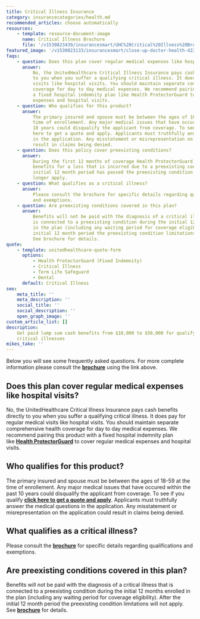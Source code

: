```yaml
---
title: Critical Illness Insurance
category: insurancecategories/health.md
recommended_articles: choose automatically
resources:
    - template: resource-document-image
      name: Critical Illness Brochure
      file: '/v1530823439/insurancesmart/UHC%20Critical%20Illness%20Brochure%2040198C1-G201608.pdf'
featured_image: '/v1530823133/insurancesmart/close-up-doctor-health-42273%20%281%29.jpg'
faqs:
    - question: Does this plan cover regular medical expenses like hospital visits?
      answer:
          No, the UnitedHealthcare Critical Illness Insurance pays cash benefits directly
          to you when you suffer a qualifying critical illness. It does pay for regular    medical
          visits like hospital visits. You should maintain separate comprehensive health
          coverage for day to day medical expenses. We recommend pairing this product      with
          a fixed hospital indemnity plan like Health ProtectorGuard to cover regular medical
          expenses and hospital visits.
    - question: Who qualifies for this product?
      answer:
          The primary insured and spouse must be between the ages of 18-59 at the
          time of enrollement. Any major medical issues that have occured within the past
          10 years could disqualify the applicant from coverage. To see if you qualify click
          here to get a quote and apply. Applicants must truthfully answer the medical questions
          in the application. Any misstatement or misrepresentation on the application could
          result in claims being denied.
    - question: Does this policy cover preexisting conditions?
      answer:
          During the first 12 months of coverage Health ProtectorGuard will not pay
          benefits for a loss that is incurred due to a preexisting condition. After the
          initial 12 month period has passed the preexisting condition limitation will no
          longer apply.
    - question: What qualifies as a critical illness?
      answer:
          Please consult the brochure for specific details regarding qualifications
          and exemptions.
    - question: Are preexisting conditions covered in this plan?
      answer:
          Benefits will not be paid with the diagnosis of a critical illness that
          is connected to a preexisting condition during the initial 12 months enrolled
          in the plan (including any waiting period for coverage eligibility). After the
          initial 12 month period the preexisting condition limitations will not apply.
          See brochure for details.
quote:
    - template: unitedhealthcare-quote-form
      options:
          - Health ProtectorGuard (Fixed Indemnity)
          - Critical Illness
          - Term Life Safeguard
          - Dental
      default: Critical Illness
seo:
    meta_title: ''
    meta_description: ''
    social_title: ''
    social_description: ''
    open_graph_image: ''
custom_article_list: []
description:
    Get paid lump sum cash benefits from $10,000 to $50,000 for qualifying
    critical illnesses
mikes_take: ''
---
```


Below you will see some frequently asked questions. For more complete information please consult the [**brochure**](https://s3.us-east-2.amazonaws.com/insurancesmart/Brochures+and+PDFs/UHC+Critical+Illness+Brochure+40198C1-G201608.pdf) using the link above.

## Does this plan cover regular medical expenses like hospital visits?

No, the UnitedHealthcare Critical Illness Insurance pays cash benefits directly to you when you suffer a qualifying critical illness. It does pay for regular medical visits like hospital visits. You should maintain separate comprehensive health coverage for day to day medical expenses. We recommend pairing this product with a fixed hospital indemnity plan like [**Health ProtectorGuard**](https://www.getinsurancesmart.com/products/health/hospital-doctor/) to cover regular medical expenses and hospital visits.

## Who qualifies for this product?

The primary insured and spouse must be between the ages of 18-59 at the time of enrollement. Any major medical issues that have occured within the past 10 years could disqualify the applicant from coverage. To see if you qualify [**click here to get a quote and apply**](https://www.uhone.com/Quote/GetQuote.ashx?BrokerID=AA3393615&ProductType=Critical%20Illness 'Opens in new tab'). Applicants must truthfully answer the medical questions in the application. Any misstatement or misrepresentation on the application could result in claims being denied.

## What qualifies as a critical illness?

Please consult the [**brochure**](https://s3.us-east-2.amazonaws.com/insurancesmart/Brochures+and+PDFs/UHC+Critical+Illness+Brochure+40198C1-G201608.pdf) for specific details regarding qualifications and exemptions.

## Are preexisting conditions covered in this plan?

Benefits will not be paid with the diagnosis of a critical illness that is connected to a preexisting condition during the initial 12 months enrolled in the plan (including any waiting period for coverage eligibility). After the initial 12 month period the preexisting condition limitations will not apply. See [**brochure**](https://s3.us-east-2.amazonaws.com/insurancesmart/Brochures+and+PDFs/UHC+Critical+Illness+Brochure+40198C1-G201608.pdf) for details.
